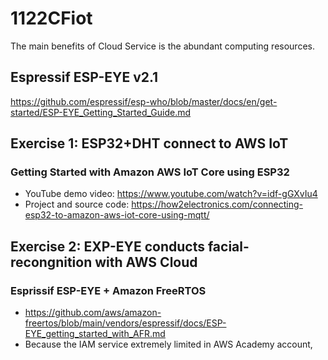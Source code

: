 # 1122CFiot
The main benefits of Cloud Service is the abundant computing resources. 
## Espressif ESP-EYE v2.1
https://github.com/espressif/esp-who/blob/master/docs/en/get-started/ESP-EYE_Getting_Started_Guide.md
## Exercise 1: ESP32+DHT connect to AWS IoT
### Getting Started with Amazon AWS IoT Core using ESP32 
- YouTube demo video: https://www.youtube.com/watch?v=idf-gGXvIu4
- Project and source code: https://how2electronics.com/connecting-esp32-to-amazon-aws-iot-core-using-mqtt/
## Exercise 2: EXP-EYE conducts facial-recongnition with AWS Cloud
### Esprissif ESP-EYE + Amazon FreeRTOS
 - https://github.com/aws/amazon-freertos/blob/main/vendors/espressif/docs/ESP-EYE_getting_started_with_AFR.md
 - Because the IAM service extremely limited in AWS Academy account, 
